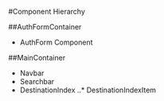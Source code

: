 #Component Hierarchy

##AuthFormContainer

* AuthForm Component

##MainContainer

* Navbar
* Searchbar
* DestinationIndex
..* DestinationIndexItem
